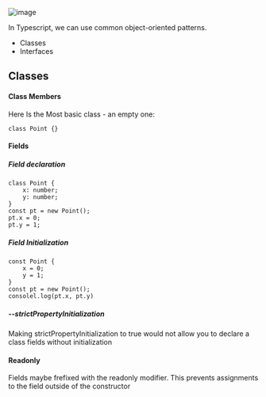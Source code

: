 ![image](https://user-images.githubusercontent.com/56764144/193456198-751083a0-2361-47eb-918d-d5d0e0cf195b.png)

In Typescript, we can use common object-oriented patterns.
- Classes
- Interfaces
## Classes
#### Class Members
  Here Is the Most basic class - an empty one: 
```
class Point {}
```
#### Fields
##### Field declaration
```
class Point {
    x: number;
    y: number;
}
const pt = new Point();
pt.x = 0;
pt.y = 1;
```
##### Field Initialization
```
const Point {
    x = 0;
    y = 1;
}
const pt = new Point();
consolel.log(pt.x, pt.y)
```
##### --strictPropertyInitialization
Making strictPropertyInitialization to true would not allow you to declare a class fields without initialization

#### Readonly
Fields maybe frefixed with the readonly modifier. This prevents assignments to the field outside of the constructor

